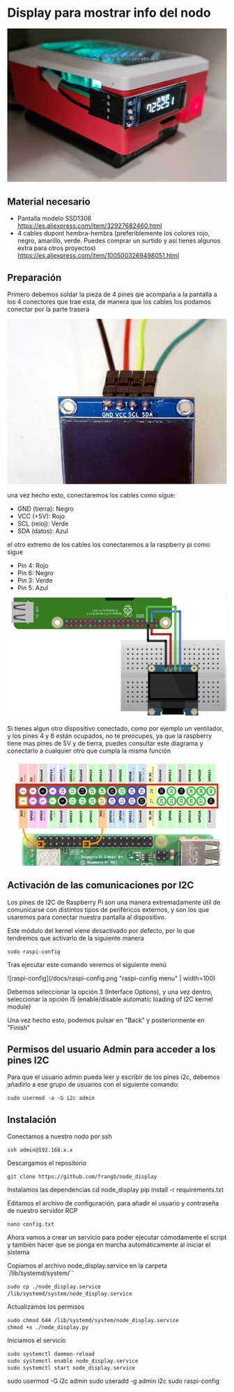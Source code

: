 # Display para mostrar info del nodo

![Frontal](/docs/node_front.jpeg "Frontal")

## Material necesario

- Pantalla modelo SSD1306
https://es.aliexpress.com/item/32927682460.html
- 4 cables dupont hembra-hembra (preferiblemente los colores rojo, negro, amarillo, verde. Puedes comprar un surtido y así tienes algunos extra para otros proyectos)
https://es.aliexpress.com/item/1005003269498051.html

## Preparación

Primero debemos soldar la pieza de 4 pines qie acompaña a la pantalla a los 4 conectores que trae esta, de manera que los cables los podamos conectar por la parte trasera

![Conexiones](/docs/pines.jpeg "Conexiones")

una vez hecho esto, conectaremos los cables como sigue:

* GND (tierra): Negro
* VCC (+5V): Rojo
* SCL (reloj): Verde
* SDA (datos): Azul

el otro extremo de los cables los conectaremos a la raspberry pi como sigue

* Pin 4: Rojo
* Pin 6: Negro
* Pin 3: Verde
* Pin 5: Azul

![Conexiones](/docs/conexiones.png "Conexiones")

Si tienes algun otro dispositivo conectado, como por ejemplo un ventilador, y los pines 4 y 6 están ocupados, no te preocupes, ya que la raspberry tiene mas pines de 5V y de tierra, puedes consultar este diagrama y conectarlo a cualquier otro que cumpla la misma función

![GPIO pines](/docs/gpio.png "GPIO pines")

## Activación de las comunicaciones por I2C

Los pines de I2C de Raspberry Pi son una manera extremadamente útil de comunicarse con distintos tipos de periféricos externos, y son los que usaremos para conectar nuestra pantalla al dispositivo.

Este módulo del kernel viene desactivado por defecto, por lo que tendremos que activarlo de la siguiente manera

    sudo raspi-config

Tras ejecutar este comando veremos el siguiente menú

![raspi-config](/docs/raspi-config.png "raspi-config menu" | width=100)

Debemos seleccionar la opción 3 (Interface Options), y una vez dentro, seleccionar la opción I5 (enable/disable automatic loading of I2C kernel module)

Una vez hecho esto, podemos pulsar en "Back" y posteriormente en "Finish"

## Permisos del usuario Admin para acceder a los pines I2C

Para que el usuario admin pueda leer y escribir de los pines i2c, debemos añadirlo a ese grupo de usuarios con el siguiente comando:

    sudo usermod -a -G i2c admin

## Instalación

Conectamos a nuestro nodo por ssh

    ssh admin@192.168.x.x

Descargamos el repositorio

    git clone https://github.com/frangb/node_display

Instalamos las dependencias
    cd node_display
    pip install -r requirements.txt

Editamos el archivo de configuración, para añadir el usuario y contraseña de nuestro servidor RCP

    nano config.txt

Ahora vamos a crear un servicio para poder ejecutar cómodamente el script y también hacer que se ponga en marcha automáticamente al iniciar el sistema

Copiamos el archivo node_display.service en la carpeta `/lib/systemd/system/``

    sudo cp ./node_display.service /lib/systemd/system/node_display.service

Actualizamos los permisos

    sudo chmod 644 /lib/systemd/system/node_display.service
    chmod +x ./node_display.py

Iniciamos el servicio

    sudo systemctl daemon-reload
    sudo systemctl enable node_display.service
    sudo systemctl start node_display.service


sudo usermod -G i2c admin
sudo useradd -g admin i2c
sudo raspi-config

